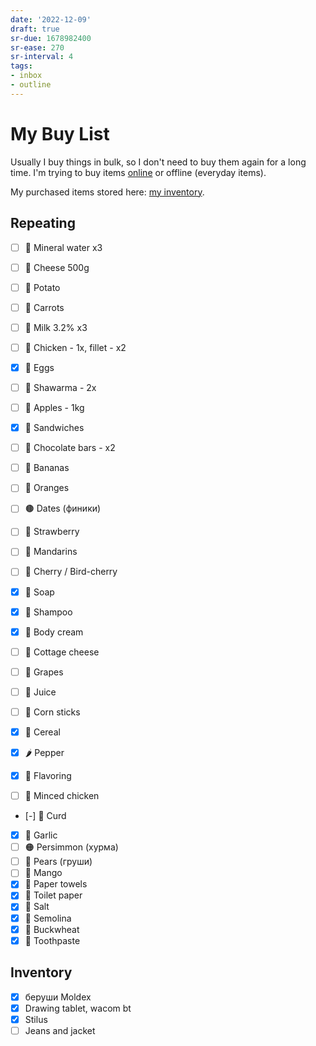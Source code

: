 ```yaml
---
date: '2022-12-09'
draft: true
sr-due: 1678982400
sr-ease: 270
sr-interval: 4
tags:
- inbox
- outline
---
```


# My Buy List

Usually I buy things in bulk, so I don't need to buy them again for a long time.
I'm trying to buy items [online](./online%20shopping.md) or offline (everyday items).

My purchased items stored here: [my inventory](./my%20inventory.md).

## Repeating


- [ ] 🧴 Mineral water x3
- [ ] 🧀 Cheese 500g
- [ ] 🥔 Potato
- [ ] 🥕 Carrots
- [ ] 🥛 Milk 3.2% x3
- [ ] 🍗 Chicken - 1x, fillet - x2
- [x] 🥚 Eggs
- [ ] 🌯 Shawarma - 2x
- [ ] 🍎 Apples - 1kg
- [x] 🥪 Sandwiches
- [ ] 🍫 Chocolate bars - x2
- [ ] 🍌 Bananas
- [ ] 🍊 Oranges
- [ ] 🟤 Dates (финики)
- [ ] 🍓 Strawberry
- [ ] 🍊 Mandarins
- [ ] 🍒 Cherry / Bird-cherry


- [x] 🧼 Soap
- [x] 🧴 Shampoo
- [x] 🧴 Body cream


- [ ] 🧀 Cottage cheese
- [ ] 🍇 Grapes
- [ ] 🧃 Juice
- [ ] 🌽 Corn sticks
- [x] 🥣 Cereal
- [x] 🌶️ Pepper
- [x] 🌿 Flavoring
- [ ] 🍗 Minced chicken
- [-] 🧀 Curd
- [x] 🧄 Garlic
- [ ] 🟠 Persimmon (хурма)
- [ ] 🍐 Pears (груши)
- [ ] 🥭 Mango
- [x] 🧻 Paper towels
- [x] 🧻 Toilet paper
- [x] 🧂 Salt
- [x] 🍚 Semolina
- [x] 🌾 Buckwheat
- [x] 🦷 Toothpaste

## Inventory


- [x] беруши Moldex
- [x] Drawing tablet, wacom bt
- [x] Stilus
- [ ] Jeans and jacket